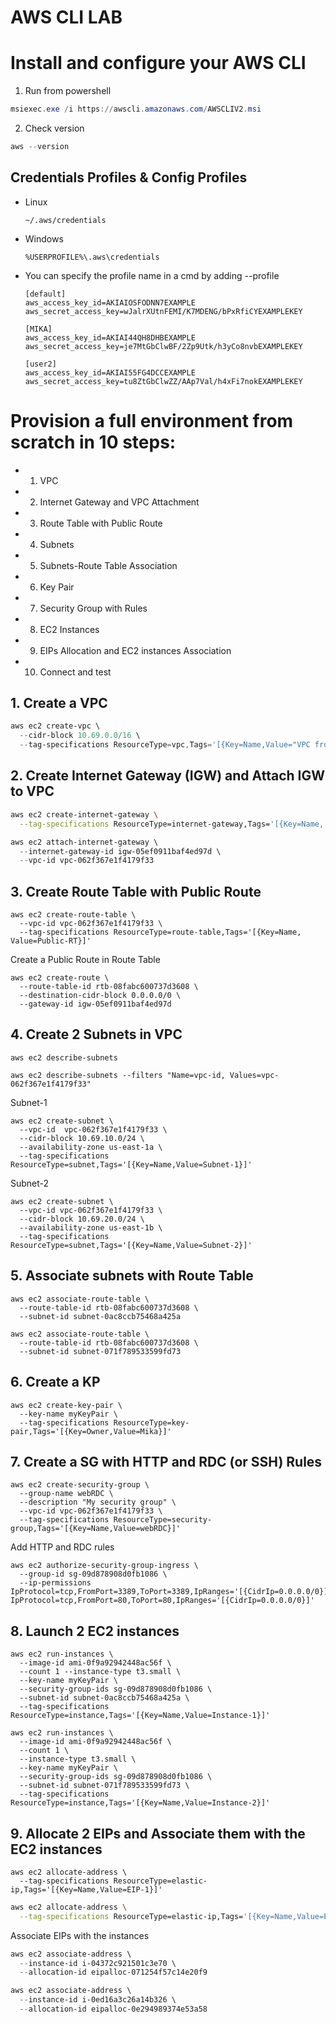# AWS CLI LAB


# Install and configure your AWS CLI

  1. Run from powershell
  ```powershell
  msiexec.exe /i https://awscli.amazonaws.com/AWSCLIV2.msi
  ```

  2. Check version
  ```powershell
  aws --version
  ```

## Credentials Profiles & Config Profiles

* Linux
  ```
  ~/.aws/credentials
  ```
  
* Windows
  ```
  %USERPROFILE%\.aws\credentials
  ```
  
* You can specify the profile name in a cmd by adding --profile <profileName>
  ```
  [default]
  aws_access_key_id=AKIAIOSFODNN7EXAMPLE
  aws_secret_access_key=wJalrXUtnFEMI/K7MDENG/bPxRfiCYEXAMPLEKEY

  [MIKA]
  aws_access_key_id=AKIAI44QH8DHBEXAMPLE
  aws_secret_access_key=je7MtGbClwBF/2Zp9Utk/h3yCo8nvbEXAMPLEKEY
  
  [user2]
  aws_access_key_id=AKIAI55FG4DCCEXAMPLE
  aws_secret_access_key=tu8ZtGbClwZZ/AAp7Val/h4xFi7nokEXAMPLEKEY
  ```
    
  
# Provision a full environment from scratch in 10 steps:

* 1. VPC
* 2. Internet Gateway and VPC Attachment
* 3. Route Table with Public Route
* 4. Subnets
* 5. Subnets-Route Table Association
* 6. Key Pair
* 7. Security Group with Rules
* 8. EC2 Instances
* 9. EIPs Allocation and EC2 instances Association
* 10. Connect and test

  
## 1. Create a VPC
  ```powershell
  aws ec2 create-vpc \
  	--cidr-block 10.69.0.0/16 \
  	--tag-specifications ResourceType=vpc,Tags='[{Key=Name,Value="VPC from CLI"},{Key=Owner,Value="MIKA"}]'
  ```
  
  
## 2. Create Internet Gateway (IGW) and Attach IGW to VPC
  ```bash
  aws ec2 create-internet-gateway \
	--tag-specifications ResourceType=internet-gateway,Tags='[{Key=Name, Value=myIGW}]'
  ```
  ```powershell
  aws ec2 attach-internet-gateway \
	--internet-gateway-id igw-05ef0911baf4ed97d \ 
	--vpc-id vpc-062f367e1f4179f33
  ```	

## 3. Create Route Table with Public Route
  ```
  aws ec2 create-route-table \
	--vpc-id vpc-062f367e1f4179f33 \
	--tag-specifications ResourceType=route-table,Tags='[{Key=Name, Value=Public-RT}]'
  ```

  Create a Public Route in Route Table 
  ```
  aws ec2 create-route \
	--route-table-id rtb-08fabc600737d3608 \
	--destination-cidr-block 0.0.0.0/0 \
	--gateway-id igw-05ef0911baf4ed97d
  ```	

## 4. Create 2 Subnets in VPC
  ```
  aws ec2 describe-subnets
  ```
  ```
  aws ec2 describe-subnets --filters "Name=vpc-id, Values=vpc-062f367e1f4179f33"
  ```

  Subnet-1
  ```
  aws ec2 create-subnet \
	--vpc-id  vpc-062f367e1f4179f33 \
	--cidr-block 10.69.10.0/24 \
	--availability-zone us-east-1a \
	--tag-specifications ResourceType=subnet,Tags='[{Key=Name,Value=Subnet-1}]'
  ```

  Subnet-2
  ```
  aws ec2 create-subnet \
	--vpc-id vpc-062f367e1f4179f33 \
	--cidr-block 10.69.20.0/24 \
	--availability-zone us-east-1b \
	--tag-specifications ResourceType=subnet,Tags='[{Key=Name,Value=Subnet-2}]'
  ```

## 5. Associate subnets with Route Table
  ```
  aws ec2 associate-route-table \
	--route-table-id rtb-08fabc600737d3608 \
	--subnet-id subnet-0ac8ccb75468a425a
  ```
  ```
  aws ec2 associate-route-table \
	--route-table-id rtb-08fabc600737d3608 \
	--subnet-id subnet-071f789533599fd73
  ```

## 6. Create a KP
  ```
  aws ec2 create-key-pair \
	--key-name myKeyPair \
	--tag-specifications ResourceType=key-pair,Tags='[{Key=Owner,Value=Mika}]'
  ```

## 7. Create a SG with HTTP and RDC (or SSH) Rules
  ```
  aws ec2 create-security-group \
	--group-name webRDC \
	--description "My security group" \
	--vpc-id vpc-062f367e1f4179f33 \
	--tag-specifications ResourceType=security-group,Tags='[{Key=Name,Value=webRDC}]'
  ```

  Add HTTP and RDC rules
  ```
  aws ec2 authorize-security-group-ingress \
	--group-id sg-09d878908d0fb1086 \
	--ip-permissions IpProtocol=tcp,FromPort=3389,ToPort=3389,IpRanges='[{CidrIp=0.0.0.0/0}]' IpProtocol=tcp,FromPort=80,ToPort=80,IpRanges='[{CidrIp=0.0.0.0/0}]'
  ```

## 8. Launch 2 EC2 instances
  ```
  aws ec2 run-instances \
	--image-id ami-0f9a92942448ac56f \
	--count 1 --instance-type t3.small \
	--key-name myKeyPair \
	--security-group-ids sg-09d878908d0fb1086 \
	--subnet-id subnet-0ac8ccb75468a425a \
	--tag-specifications ResourceType=instance,Tags='[{Key=Name,Value=Instance-1}]'
  ```
  ```
  aws ec2 run-instances \
	--image-id ami-0f9a92942448ac56f \
	--count 1 \
	--instance-type t3.small \
	--key-name myKeyPair \
	--security-group-ids sg-09d878908d0fb1086 \
	--subnet-id subnet-071f789533599fd73 \
	--tag-specifications ResourceType=instance,Tags='[{Key=Name,Value=Instance-2}]'
  ```

## 9. Allocate 2 EIPs and Associate them with the EC2 instances
  ```shell
  aws ec2 allocate-address \
	--tag-specifications ResourceType=elastic-ip,Tags='[{Key=Name,Value=EIP-1}]'
  ```
  ```bash
  aws ec2 allocate-address \
	--tag-specifications ResourceType=elastic-ip,Tags='[{Key=Name,Value=EIP-2}]'
  ```
  Associate EIPs with the instances
  ```powershell
  aws ec2 associate-address \
	--instance-id i-04372c921501c3e70 \
	--allocation-id eipalloc-071254f57c14e20f9
  ```
  ```powershell
  aws ec2 associate-address \
	--instance-id i-0ed16a3c26a14b326 \
	--allocation-id eipalloc-0e294989374e53a58
  ```


